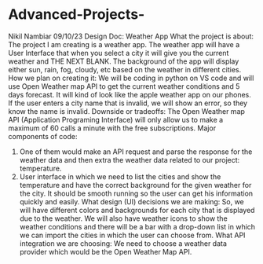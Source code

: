 # Advanced-Projects-
Nikil Nambiar 
09/10/23
Design Doc: 
Weather App
What the project is about:
The project I am creating is a weather app. The weather app will have a User Interface that when you select a city it will give you the current weather and THE NEXT BLANK. The background of the app will display either sun, rain, fog, cloudy, etc based on the weather in different cities. 
How we plan on creating it: 
We will be coding in python on VS code and will use Open Weather map API to get the current weather conditions and 5 days forecast. It will kind of look like the apple weather app on our phones. If the user enters a city name that is invalid, we will show an error, so they know the name is invalid. 
Downside or tradeoffs: 
The Open Weather map API (Application Programing Interface) will only allow us to make a maximum of 60 calls a minute with the free subscriptions. 
Major components of code: 
1)	One of them would make an API request and parse the response for the weather data and then extra the weather data related to our project: temperature. 
2)	User interface in which we need to list the cities and show the temperature and have the correct background for the given weather for the city. It should be smooth running so the user can get his information quickly and easily. 
What design (UI) decisions we are making: 
So, we will have different colors and backgrounds for each city that is displayed due to the weather. We will also have weather icons to show the weather conditions and there will be a bar with a drop-down list in which we can import the cities in which the user can choose from. 
What API integration we are choosing: 
We need to choose a weather data provider which would be the Open Weather Map API. 
